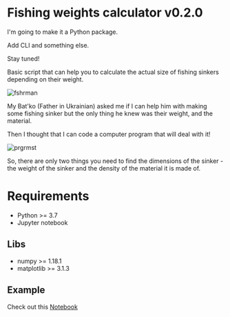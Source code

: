 # Fishing weights calculator v0.2.0

I'm going to make it a Python package.

Add CLI and something else. 

Stay tuned!

Basic script that can help you to calculate the actual size of fishing sinkers depending on their weight.

![fshrman](https://user-images.githubusercontent.com/51379705/99513595-a0927a80-29ac-11eb-89cf-05411aa14cb1.jpg)

My Bat'ko (Father in Ukrainian) asked me if I can help him with making some fishing sinker but the only thing he knew was their weight, and the material. 

Then I thought that I can code a computer program that will deal with it!

![prgrmst](https://user-images.githubusercontent.com/51379705/99513670-b1db8700-29ac-11eb-82f0-983787b6a984.jpg)

So, there are only two things you need to find the dimensions of the sinker - the weight of the sinker and the density of the material it is made of. 

# Requirements

- Python >= 3.7
- Jupyter notebook
## Libs
- numpy >= 1.18.1
- matplotlib >= 3.1.3

## Example
Check out this [Notebook](/fishing_time.ipynb)
